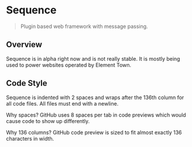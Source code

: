 Sequence
========

> Plugin based web framework with message passing.

## Overview

Sequence is in alpha right now and is not really stable. It is mostly being used to power websites operated by Element Town.

## Code Style

Sequence is indented with 2 spaces and wraps after the 136th column for all code files. All files must end with a newline.

Why spaces? GitHub uses 8 spaces per tab in code previews which would cause code to show up differently.
  
Why 136 columns? GitHub code preview is sized to fit almost exactly 136 characters in width. 

